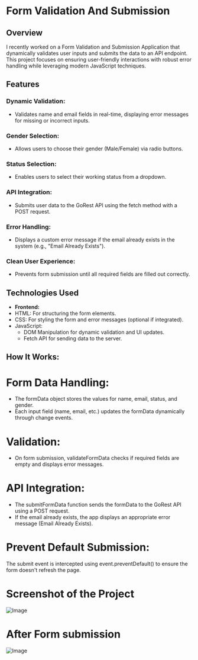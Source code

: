 # Form Validation And Submission

## Overview
I recently worked on a Form Validation and Submission Application that dynamically validates user inputs and submits the data to an API endpoint. This project focuses on ensuring user-friendly interactions with robust error handling while leveraging modern JavaScript techniques.

## Features
### Dynamic Validation:
- Validates name and email fields in real-time, displaying error messages for missing or incorrect inputs.
### Gender Selection:
- Allows users to choose their gender (Male/Female) via radio buttons.
### Status Selection: 
- Enables users to select their working status from a dropdown.
### API Integration: 
- Submits user data to the GoRest API using the fetch method with a POST request.
### Error Handling: 
- Displays a custom error message if the email already exists in the system (e.g., "Email Already Exists").
### Clean User Experience: 
- Prevents form submission until all required fields are filled out correctly.


## Technologies Used
- **Frontend:**
- HTML: For structuring the form elements.
- CSS: For styling the form and error messages (optional if integrated).
- JavaScript:
    - DOM Manipulation for dynamic validation and UI updates.
    - Fetch API for sending data to the server.
 
## How It Works:

# Form Data Handling:
- The formData object stores the values for name, email, status, and gender.
- Each input field (name, email, etc.) updates the formData dynamically through change events.

# Validation:
- On form submission, validateFormData checks if required fields are empty and displays error messages.
# API Integration:
- The submitFormData function sends the formData to the GoRest API using a POST request.
- If the email already exists, the app displays an appropriate error message (Email Already Exists).
# Prevent Default Submission:
The submit event is intercepted using event.preventDefault() to ensure the form doesn't refresh the page.



# Screenshot of the Project
![Image](https://github.com/user-attachments/assets/72a6df59-4d26-48ab-aeec-77fcd019adff)

# After Form submission
![Image](https://github.com/user-attachments/assets/ea55c3d3-363c-4cb3-90ae-9b6dd7f20ed7)
